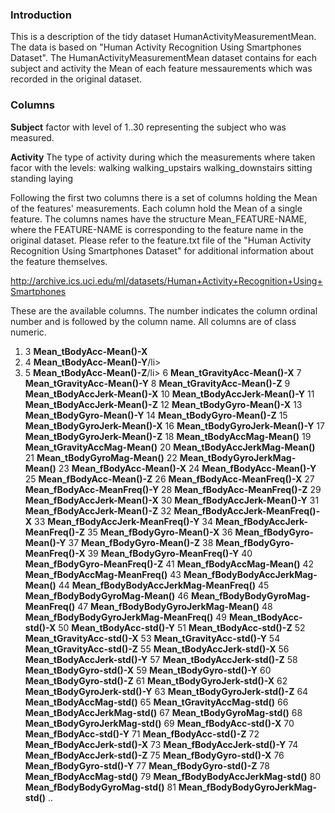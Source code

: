 ### Introduction
This is a description of the tidy dataset HumanActivityMeasurementMean.
The data is based on "Human Activity Recognition Using Smartphones Dataset".
The HumanActivityMeasurementMean dataset contains for each subject and activity the Mean of each feature messaurements which was recorded in the original dataset.

### Columns
<b>Subject</b>
	factor with level of 1..30 representing the subject who was measured.
	
<b>Activity</b>
	The type of activity during which the measurements where taken
	facor with the levels:
		 walking 
		 walking_upstairs 
		 walking_downstairs 
		 sitting 
		 standing 
		 laying
 
Following the first two columns there is a set of columns holding the Mean of the features' measurements.
Each column hold the Mean of a single feature.
The columns names have the structure Mean_FEATURE-NAME, where the FEATURE-NAME is corresponding to the feature name in the original dataset.
Please refer to the feature.txt file of the "Human Activity Recognition Using Smartphones Dataset" for additional information about the feature themselves.

http://archive.ics.uci.edu/ml/datasets/Human+Activity+Recognition+Using+Smartphones 

These are the available columns. The number indicates the column ordinal number and is followed by the column name.
All columns are of class numeric.
<ol>
<li>3             <b>Mean_tBodyAcc-Mean()-X</b></li>
<li>4              <b>Mean_tBodyAcc-Mean()-Y</b>/li>
<li>5           <b>Mean_tBodyAcc-Mean()-Z</b>/li>
6             <b>Mean_tGravityAcc-Mean()-X</b>
7             <b>Mean_tGravityAcc-Mean()-Y</b>
8             <b>Mean_tGravityAcc-Mean()-Z</b>
9            <b>Mean_tBodyAccJerk-Mean()-X</b>
10           <b>Mean_tBodyAccJerk-Mean()-Y</b>
11           <b>Mean_tBodyAccJerk-Mean()-Z</b>
12              <b>Mean_tBodyGyro-Mean()-X</b>
13              <b>Mean_tBodyGyro-Mean()-Y</b>
14              <b>Mean_tBodyGyro-Mean()-Z</b>
15          <b>Mean_tBodyGyroJerk-Mean()-X</b>
16          <b>Mean_tBodyGyroJerk-Mean()-Y</b>
17          <b>Mean_tBodyGyroJerk-Mean()-Z</b>
18              <b>Mean_tBodyAccMag-Mean()</b>
19           <b>Mean_tGravityAccMag-Mean()</b> 
20          <b>Mean_tBodyAccJerkMag-Mean()</b>  
21             <b>Mean_tBodyGyroMag-Mean()</b>
22         <b>Mean_tBodyGyroJerkMag-Mean()</b>
23               <b>Mean_fBodyAcc-Mean()-X</b>
24               <b>Mean_fBodyAcc-Mean()-Y</b>
25               <b>Mean_fBodyAcc-Mean()-Z</b>
26           <b>Mean_fBodyAcc-MeanFreq()-X</b>
27           <b>Mean_fBodyAcc-MeanFreq()-Y</b>
28           <b>Mean_fBodyAcc-MeanFreq()-Z</b>
29           <b>Mean_fBodyAccJerk-Mean()-X</b>
30           <b>Mean_fBodyAccJerk-Mean()-Y</b>
31           <b>Mean_fBodyAccJerk-Mean()-Z</b>
32       <b>Mean_fBodyAccJerk-MeanFreq()-X</b>
33       <b>Mean_fBodyAccJerk-MeanFreq()-Y</b>
34       <b>Mean_fBodyAccJerk-MeanFreq()-Z</b>
35              <b>Mean_fBodyGyro-Mean()-X</b>
36              <b>Mean_fBodyGyro-Mean()-Y</b>
37              <b>Mean_fBodyGyro-Mean()-Z</b>
38          <b>Mean_fBodyGyro-MeanFreq()-X</b>
39          <b>Mean_fBodyGyro-MeanFreq()-Y</b>
40          <b>Mean_fBodyGyro-MeanFreq()-Z</b>
41              <b>Mean_fBodyAccMag-Mean()</b>
42          <b>Mean_fBodyAccMag-MeanFreq()</b>
43      <b>Mean_fBodyBodyAccJerkMag-Mean()</b>
44  <b>Mean_fBodyBodyAccJerkMag-MeanFreq()</b>
45         <b>Mean_fBodyBodyGyroMag-Mean()</b>
46     <b>Mean_fBodyBodyGyroMag-MeanFreq()</b>
47     <b>Mean_fBodyBodyGyroJerkMag-Mean()</b>
48 <b>Mean_fBodyBodyGyroJerkMag-MeanFreq()</b>
49                <b>Mean_tBodyAcc-std()-X</b>
50                <b>Mean_tBodyAcc-std()-Y</b>
51                <b>Mean_tBodyAcc-std()-Z</b>
52             <b>Mean_tGravityAcc-std()-X</b>
53             <b>Mean_tGravityAcc-std()-Y</b>
54             <b>Mean_tGravityAcc-std()-Z</b>
55            <b>Mean_tBodyAccJerk-std()-X</b>
56            <b>Mean_tBodyAccJerk-std()-Y</b>
57            <b>Mean_tBodyAccJerk-std()-Z</b>
58               <b>Mean_tBodyGyro-std()-X</b>
59               <b>Mean_tBodyGyro-std()-Y</b>
60               <b>Mean_tBodyGyro-std()-Z</b>
61           <b>Mean_tBodyGyroJerk-std()-X</b>
62           <b>Mean_tBodyGyroJerk-std()-Y</b>
63           <b>Mean_tBodyGyroJerk-std()-Z</b>
64               <b>Mean_tBodyAccMag-std()</b>
65            <b>Mean_tGravityAccMag-std()</b>
66           <b>Mean_tBodyAccJerkMag-std()</b>
67              <b>Mean_tBodyGyroMag-std()</b>
68          <b>Mean_tBodyGyroJerkMag-std()</b>
69                <b>Mean_fBodyAcc-std()-X</b>
70                <b>Mean_fBodyAcc-std()-Y</b>
71                <b>Mean_fBodyAcc-std()-Z</b>
72            <b>Mean_fBodyAccJerk-std()-X</b>
73            <b>Mean_fBodyAccJerk-std()-Y</b>
74            <b>Mean_fBodyAccJerk-std()-Z</b>
75               <b>Mean_fBodyGyro-std()-X</b>
76               <b>Mean_fBodyGyro-std()-Y</b>
77               <b>Mean_fBodyGyro-std()-Z</b>
78               <b>Mean_fBodyAccMag-std()</b>
79       <b>Mean_fBodyBodyAccJerkMag-std()</b>
80          <b>Mean_fBodyBodyGyroMag-std()</b>
81      <b>Mean_fBodyBodyGyroJerkMag-std()</b>
..